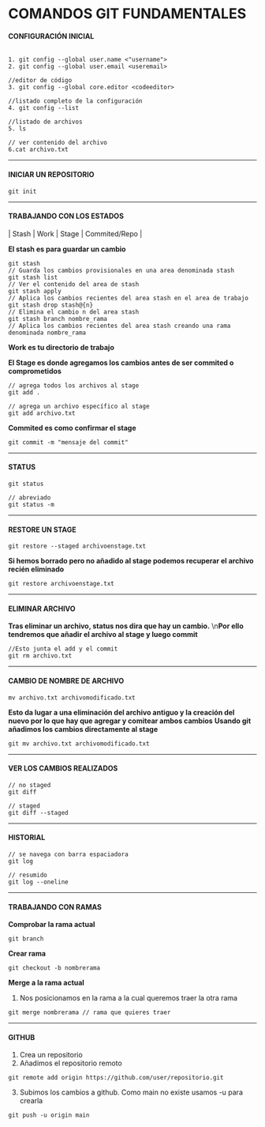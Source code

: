 # COMANDOS GIT FUNDAMENTALES

#### CONFIGURACIÓN INICIAL

```

1. git config --global user.name <"username">
2. git config --global user.email <useremail>

//editor de código
3. git config --global core.editor <codeeditor>

//listado completo de la configuración
4. git config --list

//listado de archivos
5. ls 

// ver contenido del archivo
6.cat archivo.txt

```

---

#### INICIAR UN REPOSITORIO

```
git init

```
---
#### TRABAJANDO CON LOS ESTADOS

| Stash | Work | Stage | Commited/Repo |

**El stash es para guardar un cambio**

```
git stash
// Guarda los cambios provisionales en una area denominada stash
git stash list
// Ver el contenido del area de stash
git stash apply
// Aplica los cambios recientes del area stash en el area de trabajo
git stash drop stash@{n}
// Elimina el cambio n del area stash
git stash branch nombre_rama
// Aplica los cambios recientes del area stash creando una rama denominada nombre_rama

```

**Work es tu directorio de trabajo**

**El Stage es donde agregamos los cambios antes de ser commited o comprometidos**

``` 
// agrega todos los archivos al stage
git add .

// agrega un archivo específico al stage
git add archivo.txt

```

**Commited es como confirmar el stage**

```
git commit -m "mensaje del commit"

```
---

#### STATUS

```
git status

// abreviado
git status -m 

```
---
#### RESTORE UN STAGE

```
git restore --staged archivoenstage.txt

```

**Si hemos borrado pero no añadido al stage podemos recuperar el archivo recién eliminado**

```
git restore archivoenstage.txt

```
---

#### ELIMINAR ARCHIVO

**Tras eliminar un archivo, status nos dira que hay un cambio.**
\n**Por ello tendremos que añadir el archivo al stage y luego commit**


```
//Esto junta el add y el commit 
git rm archivo.txt

```
---
#### CAMBIO DE NOMBRE DE ARCHIVO

```
mv archivo.txt archivomodificado.txt

```

**Esto da lugar a una eliminación del archivo antiguo y la creación del nuevo por lo que hay que agregar y comitear ambos cambios**
**Usando git añadimos los cambios directamente al stage**

```
git mv archivo.txt archivomodificado.txt

```
---
#### VER LOS CAMBIOS REALIZADOS 

```
// no staged
git diff

// staged
git diff --staged

```
---
#### HISTORIAL

```
// se navega con barra espaciadora
git log

// resumido
git log --oneline

```

---
#### TRABAJANDO CON RAMAS

**Comprobar la rama actual**

```
git branch

```

**Crear rama**

```
git checkout -b nombrerama

```

**Merge a la rama actual**

1. Nos posicionamos en la rama a la cual queremos traer la otra rama

```
git merge nombrerama // rama que quieres traer

```
---
#### GITHUB

1. Crea un repositorio
2. Añadimos el repositorio remoto

```
git remote add origin https://github.com/user/repositorio.git

```

3. Subimos los cambios a github. Como main no existe usamos -u para crearla

```
git push -u origin main 

```


















